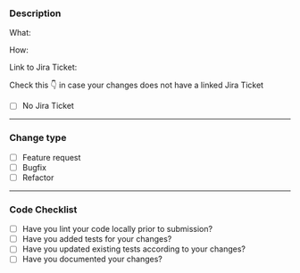 ### Description
What:

How:

Link to Jira Ticket:

Check this 👇 in case your changes does not have a linked Jira Ticket
- [ ] No Jira Ticket

---

### Change type
- [ ] Feature request
- [ ] Bugfix
- [ ] Refactor

---

### Code Checklist
- [ ] Have you lint your code locally prior to submission?
- [ ] Have you added tests for your changes?
- [ ] Have you updated existing tests according to your changes?
- [ ] Have you documented your changes?
